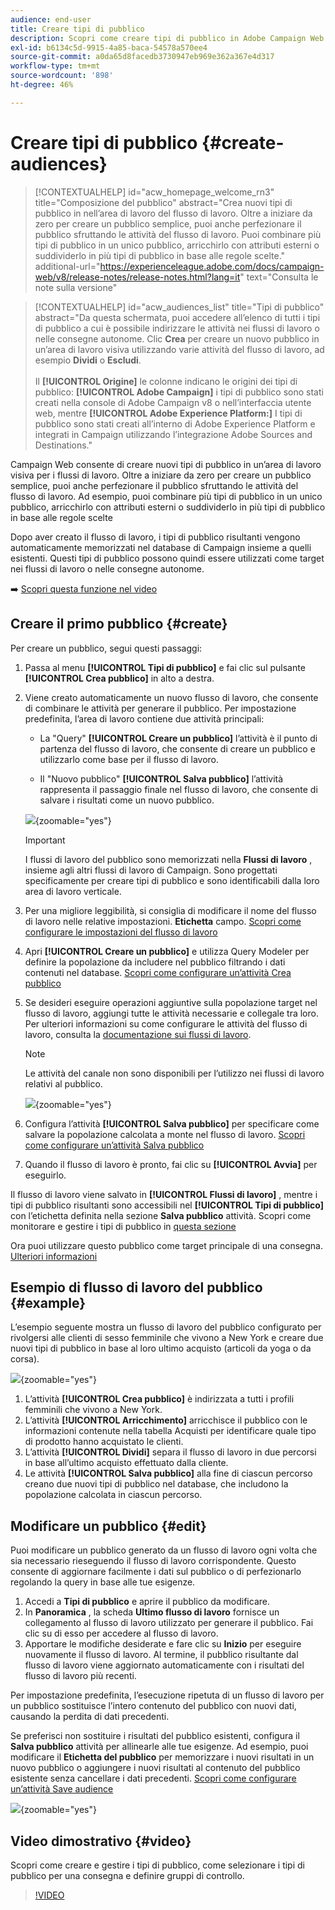 ```yaml
---
audience: end-user
title: Creare tipi di pubblico
description: Scopri come creare tipi di pubblico in Adobe Campaign Web
exl-id: b6134c5d-9915-4a85-baca-54578a570ee4
source-git-commit: a0da65d8facedb3730947eb969e362a367e4d317
workflow-type: tm+mt
source-wordcount: '898'
ht-degree: 46%

---
```


# Creare tipi di pubblico {#create-audiences}

>[!CONTEXTUALHELP]
>id="acw_homepage_welcome_rn3"
>title="Composizione del pubblico"
>abstract="Crea nuovi tipi di pubblico in nell’area di lavoro del flusso di lavoro. Oltre a iniziare da zero per creare un pubblico semplice, puoi anche perfezionare il pubblico sfruttando le attività del flusso di lavoro. Puoi combinare più tipi di pubblico in un unico pubblico, arricchirlo con attributi esterni o suddividerlo in più tipi di pubblico in base alle regole scelte."
>additional-url="https://experienceleague.adobe.com/docs/campaign-web/v8/release-notes/release-notes.html?lang=it" text="Consulta le note sulla versione"

>[!CONTEXTUALHELP]
>id="acw_audiences_list"
>title="Tipi di pubblico"
>abstract="Da questa schermata, puoi accedere all’elenco di tutti i tipi di pubblico a cui è possibile indirizzare le attività nei flussi di lavoro o nelle consegne autonome. Clic **Crea** per creare un nuovo pubblico in un’area di lavoro visiva utilizzando varie attività del flusso di lavoro, ad esempio **Dividi** o **Escludi**.<br/><br/>Il **[!UICONTROL Origine]** le colonne indicano le origini dei tipi di pubblico: **[!UICONTROL Adobe Campaign]** i tipi di pubblico sono stati creati nella console di Adobe Campaign v8 o nell’interfaccia utente web, mentre **[!UICONTROL Adobe Experience Platform:]** I tipi di pubblico sono stati creati all’interno di Adobe Experience Platform e integrati in Campaign utilizzando l’integrazione Adobe Sources and Destinations."

<!--
[!CONTEXTUALHELP]
>id="acw_audiences_create_settings"
>title="Audience settings"
>abstract="Enter the name of the audience and additional options, then click the **Create Audience** button."-->

Campaign Web consente di creare nuovi tipi di pubblico in un’area di lavoro visiva per i flussi di lavoro. Oltre a iniziare da zero per creare un pubblico semplice, puoi anche perfezionare il pubblico sfruttando le attività del flusso di lavoro. Ad esempio, puoi combinare più tipi di pubblico in un unico pubblico, arricchirlo con attributi esterni o suddividerlo in più tipi di pubblico in base alle regole scelte

Dopo aver creato il flusso di lavoro, i tipi di pubblico risultanti vengono automaticamente memorizzati nel database di Campaign insieme a quelli esistenti. Questi tipi di pubblico possono quindi essere utilizzati come target nei flussi di lavoro o nelle consegne autonome.

➡️ [Scopri questa funzione nel video](#video)

## Creare il primo pubblico {#create}

Per creare un pubblico, segui questi passaggi:

1. Passa al menu **[!UICONTROL Tipi di pubblico]** e fai clic sul pulsante **[!UICONTROL Crea pubblico]** in alto a destra.

1. Viene creato automaticamente un nuovo flusso di lavoro, che consente di combinare le attività per generare il pubblico. Per impostazione predefinita, l’area di lavoro contiene due attività principali:

   * La &quot;Query&quot; **[!UICONTROL Creare un pubblico]** l’attività è il punto di partenza del flusso di lavoro, che consente di creare un pubblico e utilizzarlo come base per il flusso di lavoro.

   * Il &quot;Nuovo pubblico&quot; **[!UICONTROL Salva pubblico]** l’attività rappresenta il passaggio finale nel flusso di lavoro, che consente di salvare i risultati come un nuovo pubblico.

   ![](assets/create-audience-blank.png){zoomable=&quot;yes&quot;}

   >[!IMPORTANT]
   >
   >I flussi di lavoro del pubblico sono memorizzati nella **Flussi di lavoro** , insieme agli altri flussi di lavoro di Campaign. Sono progettati specificamente per creare tipi di pubblico e sono identificabili dalla loro area di lavoro verticale.

1. Per una migliore leggibilità, si consiglia di modificare il nome del flusso di lavoro nelle relative impostazioni. **Etichetta** campo. [Scopri come configurare le impostazioni del flusso di lavoro](../workflows/workflow-settings.md)

1. Apri **[!UICONTROL Creare un pubblico]** e utilizza Query Modeler per definire la popolazione da includere nel pubblico filtrando i dati contenuti nel database. [Scopri come configurare un’attività Crea pubblico](../workflows/activities/build-audience.md)

1. Se desideri eseguire operazioni aggiuntive sulla popolazione target nel flusso di lavoro, aggiungi tutte le attività necessarie e collegale tra loro. Per ulteriori informazioni su come configurare le attività del flusso di lavoro, consulta la [documentazione sui flussi di lavoro](../workflows/activities/about-activities.md).

   >[!NOTE]
   >
   >Le attività del canale non sono disponibili per l’utilizzo nei flussi di lavoro relativi al pubblico.

   ![](assets/audience-creation-canvas.png){zoomable=&quot;yes&quot;}

1. Configura l’attività **[!UICONTROL Salva pubblico]** per specificare come salvare la popolazione calcolata a monte nel flusso di lavoro. [Scopri come configurare un’attività Salva pubblico](../workflows/activities/save-audience.md)

1. Quando il flusso di lavoro è pronto, fai clic su **[!UICONTROL Avvia]** per eseguirlo.

Il flusso di lavoro viene salvato in **[!UICONTROL Flussi di lavoro]** , mentre i tipi di pubblico risultanti sono accessibili nel **[!UICONTROL Tipi di pubblico]** con l’etichetta definita nella sezione **Salva pubblico** attività. Scopri come monitorare e gestire i tipi di pubblico in [questa sezione](manage-audience.md)

Ora puoi utilizzare questo pubblico come target principale di una consegna. [Ulteriori informazioni](add-audience.md)

## Esempio di flusso di lavoro del pubblico {#example}

L’esempio seguente mostra un flusso di lavoro del pubblico configurato per rivolgersi alle clienti di sesso femminile che vivono a New York e creare due nuovi tipi di pubblico in base al loro ultimo acquisto (articoli da yoga o da corsa).

![](assets/audiences-example.png){zoomable=&quot;yes&quot;}

1. L’attività **[!UICONTROL Crea pubblico]** è indirizzata a tutti i profili femminili che vivono a New York.
1. L’attività **[!UICONTROL Arricchimento]** arricchisce il pubblico con le informazioni contenute nella tabella Acquisti per identificare quale tipo di prodotto hanno acquistato le clienti.
1. L’attività **[!UICONTROL Dividi]** separa il flusso di lavoro in due percorsi in base all’ultimo acquisto effettuato dalla cliente.
1. Le attività **[!UICONTROL Salva pubblico]** alla fine di ciascun percorso creano due nuovi tipi di pubblico nel database, che includono la popolazione calcolata in ciascun percorso.

## Modificare un pubblico {#edit}

Puoi modificare un pubblico generato da un flusso di lavoro ogni volta che sia necessario rieseguendo il flusso di lavoro corrispondente. Questo consente di aggiornare facilmente i dati sul pubblico o di perfezionarlo regolando la query in base alle tue esigenze.

1. Accedi a **Tipi di pubblico** e aprire il pubblico da modificare.
1. In **Panoramica** , la scheda **Ultimo flusso di lavoro** fornisce un collegamento al flusso di lavoro utilizzato per generare il pubblico. Fai clic su di esso per accedere al flusso di lavoro.
1. Apportare le modifiche desiderate e fare clic su **Inizio** per eseguire nuovamente il flusso di lavoro. Al termine, il pubblico risultante dal flusso di lavoro viene aggiornato automaticamente con i risultati del flusso di lavoro più recenti.

Per impostazione predefinita, l’esecuzione ripetuta di un flusso di lavoro per un pubblico sostituisce l’intero contenuto del pubblico con nuovi dati, causando la perdita di dati precedenti.

Se preferisci non sostituire i risultati del pubblico esistenti, configura il **Salva pubblico** attività per allinearle alle tue esigenze. Ad esempio, puoi modificare il **Etichetta del pubblico** per memorizzare i nuovi risultati in un nuovo pubblico o aggiungere i nuovi risultati al contenuto del pubblico esistente senza cancellare i dati precedenti. [Scopri come configurare un’attività Save audience](../workflows/activities/save-audience.md)

![](assets/edit-audience-save.png){zoomable=&quot;yes&quot;}

## Video dimostrativo {#video}

Scopri come creare e gestire i tipi di pubblico, come selezionare i tipi di pubblico per una consegna e definire gruppi di controllo.

>[!VIDEO](https://video.tv.adobe.com/v/3425861?quality=12)
